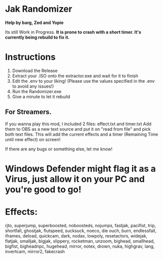 # Jak Randomizer
**Help by barg, Zed and Yopie**

Its still Work in Progress.
**It is prone to crash with a short timer. It's currently being rebuild to fix it.**

# Instructions
1. Download the Release
2. Extract your .ISO onto the extractor.exe and wait for it to finish
3. Edit the .env to your liking! (Please use the values specified in the .env to avoid any issues!)
4. Run the Randomizer.exe
5. Give a minute to let it rebuild

## For Streamers.
If you wanna play this mod, I included 2 files: effect.txt and timer.txt
Add them to OBS as a new text source and put it on "read from file" and pick both text files.
This will add the current effects and a timer (Remaining Time until new effect) on screen!

If there are any bugs or something else, let me know!

# Windows Defender might flag it as a Virus, just allow it on your PC and you're good to go!

# Effects:
rjto, superjump, superboosted, noboosteds, nojumps, fastjak, pacifist, trip, shortfall, ghostjak, flutspeed, sucksuck, noeco, die ouch, burn, endlessfall, iframes, deload, quickcam, dark, nodax, lowpoly, resetactors, widejak, flatjak, smalljak, bigjak, slippery, rocketman, unzoom, bighead, smallhead, bigfist, bigheadnpc, hugehead, mirror, notex, drown, nuka, highgrav, lang, invertcam, mirror2, fakecrash
